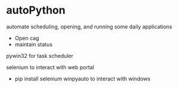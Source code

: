 # autoPython
automate scheduling, opening, and running some daily applications
- Open cag
- maintain status
 
pywin32 for task scheduler

selenium to interact with web portal
- pip install selenium
winpyauto to interact with windows
